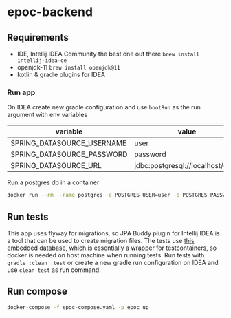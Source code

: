 # epoc-backend

## Requirements
- IDE, Intellij IDEA Community the best one out there `brew install intellij-idea-ce`
- openjdk-11 `brew install openjdk@11`
- kotlin & gradle plugins for IDEA

### Run app
On IDEA create new gradle configuration and use `bootRun` as the run argument with env variables

|variable |value |
|------|------|
|SPRING_DATASOURCE_USERNAME|user|
|SPRING_DATASOURCE_PASSWORD|password|
|SPRING_DATASOURCE_URL|jdbc:postgresql://localhost/epoc|

Run a postgres db in a container
```bash
docker run --rm --name postgres -e POSTGRES_USER=user -e POSTGRES_PASSWORD=password -e POSTGRES_DB=epoc -p 5432:5432 postgres
```

## Run tests
This app uses flyway for migrations, so JPA Buddy plugin for Intellij IDEA is a tool that can be used to create migration files.
The tests use [this embedded database](https://github.com/zonkyio/embedded-database-spring-test), which is essentially a wrapper for testcontainers, so docker is needed on host machine when running tests.
Run tests with `gradle :clean :test` or create a new gradle run configuration on IDEA and use `clean test` as run command.

## Run compose
```bash
docker-compose -f epoc-compose.yaml -p epoc up
```
